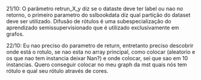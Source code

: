 21/10:
O parâmetro retrun_X_y diz se o dataste deve ter label ou nao no retorno, o primeiro parametro do sslbookdata diz qual partição do dataset deve ser utilizado.
Difusão de rótulos é uma subespecialização do aprendizado semissupervisionado que é utilizado exclusivamente em grafos.

22/10: 
Eu nao preciso do parametro de return, entretanto preciso descobrir onde está o rotulo, se nao esta no array principal, como colocar (aleatorio e os que nao tem instancia deixar Nan?) e onde colocar, sei que sao em 10 instancias. Quero conseguir colocar no meu graph da mst quais nós tem rótulo e qual seu rótulo através de cores.
